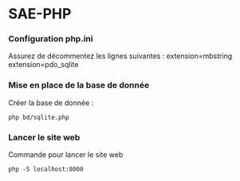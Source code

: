 # SAE-PHP

### Configuration php.ini
Assurez de décommentez les lignes suivantes : 
extension=mbstring
extension=pdo_sqlite

### Mise en place de la base de donnée 

Créer la base de donnée :

```
php bd/sqlite.php
```

### Lancer le site web

Commande pour lancer le site web

```
php -S localhost:8000
```